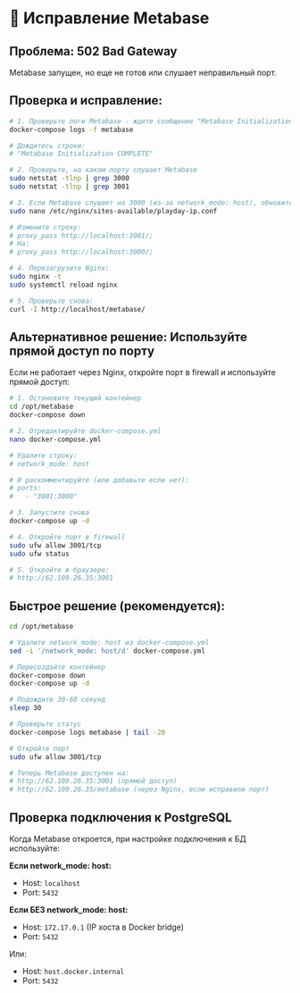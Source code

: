 # 🔧 Исправление Metabase

## Проблема: 502 Bad Gateway

Metabase запущен, но еще не готов или слушает неправильный порт.

## Проверка и исправление:

```bash
# 1. Проверьте логи Metabase - ждите сообщение "Metabase Initialization COMPLETE"
docker-compose logs -f metabase

# Дождитесь строки:
# "Metabase Initialization COMPLETE"

# 2. Проверьте, на каком порту слушает Metabase
sudo netstat -tlnp | grep 3000
sudo netstat -tlnp | grep 3001

# 3. Если Metabase слушает на 3000 (из-за network_mode: host), обновите Nginx:
sudo nano /etc/nginx/sites-available/playday-ip.conf

# Измените строку:
# proxy_pass http://localhost:3001/;
# На:
# proxy_pass http://localhost:3000/;

# 4. Перезагрузите Nginx:
sudo nginx -t
sudo systemctl reload nginx

# 5. Проверьте снова:
curl -I http://localhost/metabase/
```

## Альтернативное решение: Используйте прямой доступ по порту

Если не работает через Nginx, откройте порт в firewall и используйте прямой доступ:

```bash
# 1. Остановите текущий контейнер
cd /opt/metabase
docker-compose down

# 2. Отредактируйте docker-compose.yml
nano docker-compose.yml

# Удалите строку:
# network_mode: host

# И раскомментируйте (или добавьте если нет):
# ports:
#   - "3001:3000"

# 3. Запустите снова
docker-compose up -d

# 4. Откройте порт в firewall
sudo ufw allow 3001/tcp
sudo ufw status

# 5. Откройте в браузере:
# http://62.109.26.35:3001
```

## Быстрое решение (рекомендуется):

```bash
cd /opt/metabase

# Удалите network_mode: host из docker-compose.yml
sed -i '/network_mode: host/d' docker-compose.yml

# Пересоздайте контейнер
docker-compose down
docker-compose up -d

# Подождите 30-60 секунд
sleep 30

# Проверьте статус
docker-compose logs metabase | tail -20

# Откройте порт
sudo ufw allow 3001/tcp

# Теперь Metabase доступен на:
# http://62.109.26.35:3001 (прямой доступ)
# http://62.109.26.35/metabase (через Nginx, если исправили порт)
```

## Проверка подключения к PostgreSQL

Когда Metabase откроется, при настройке подключения к БД используйте:

**Если network_mode: host:**
- Host: `localhost`
- Port: `5432`

**Если БЕЗ network_mode: host:**
- Host: `172.17.0.1` (IP хоста в Docker bridge)
- Port: `5432`

Или:
- Host: `host.docker.internal`
- Port: `5432`
```
